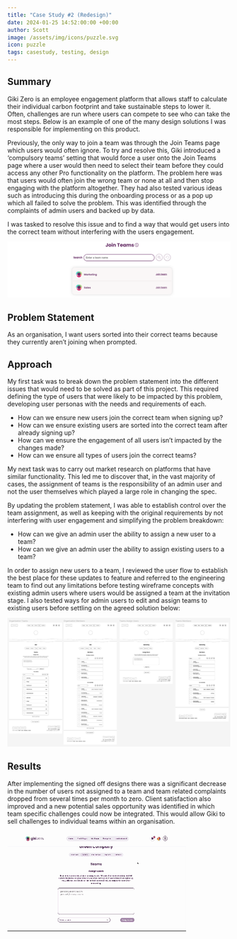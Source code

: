 ```yaml
---
title: "Case Study #2 (Redesign)"
date: 2024-01-25 14:52:00:00 +00:00
author: Scott
image: /assets/img/icons/puzzle.svg
icon: puzzle
tags: casestudy, testing, design
---
```


<h2>Summary</h2>

Giki Zero is an employee engagement platform that allows staff to calculate their individual carbon footprint and take sustainable steps to lower it. Often, challenges are run where users can compete to see who can take the most steps. Below is an example of one of the many design solutions I was responsible for implementing on this product.

Previously, the only way to join a team was through the Join Teams page which users would often ignore. To try and resolve this, Giki introduced a ‘compulsory teams’ setting that would force a user onto the Join Teams page where a user would then need to select their team before they could access any other Pro functionality on the platform. The problem here was that users would often join the wrong team or none at all and then stop engaging with the platform altogether. They had also tested various ideas such as introducing this during the onboarding process or as a pop up which all failed to solve the problem. This was identified through the complaints of admin users and backed up by data. 

I was tasked to resolve this issue and to find a way that would get users into the correct team without interfering with the users engagement.

<img src="/assets/img/jointeams.png"/>

<h2>Problem Statement</h2> 

As an organisation, I want users sorted into their correct teams because they currently aren’t joining when prompted.

<h2>Approach</h2>

My first task was to break down the problem statement into the different issues that would need to be solved as part of this project. This required defining the type of users that were likely to be impacted by this problem, developing user personas with the needs and requirements of each.

* How can we ensure new users join the correct team when signing up?
* How can we ensure existing users are sorted into the correct team after already signing up?
* How can we ensure the engagement of all users isn’t impacted by the changes made?
* How can we ensure all types of users join the correct teams?

My next task was to carry out market research on platforms that have similar functionality. This led me to discover that, in the vast majority of cases, the assignment of teams is the responsibility of an admin user and not the user themselves which played a large role in changing the spec. 

By updating the problem statement, I was able to establish control over the team assignment, as well as keeping with the original requirements by not interfering with user engagement and simplifying the problem breakdown: 

* How can we give an admin user the ability to assign a new user to a team?
* How can we give an admin user the ability to assign existing users to a team?

In order to assign new users to a team, I reviewed the user flow to establish the best place for these updates to feature and referred to the engineering team to find out any limitations before testing wireframe concepts with existing admin users where users would be assigned a team at the invitation stage. I also tested ways for admin users to edit and assign teams to existing users before settling on the agreed solution below:

<div class="imgblock">
    <img src="/assets/img/wireframecasestudy.png"/>
</div>

<h2>Results</h2>

After implementing the signed off designs there was a significant decrease in the number of users not assigned to a team and team related complaints dropped from several times per month to zero. Client satisfaction also improved and a new potential sales opportunity was identified in which team specific challenges could now be integrated. This would allow Giki to sell challenges to individual teams within an organisation.

<div class="gifblock">
    <img src="/assets/img/casestudy.gif" class="gif"/>
</div>
